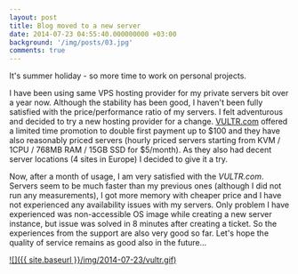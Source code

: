 ```yaml
---
layout: post
title: Blog moved to a new server
date: 2014-07-23 04:55:40.000000000 +03:00
background: '/img/posts/03.jpg'
comments: true
---
```


It's summer holiday - so more time to work on personal projects.

I have been using same VPS hosting provider for my private servers bit over a year now. Although the stability has been good, I haven't been fully satisfied with the price/performance ratio of my servers. I felt adventurous and decided to try a new hosting provider for a change. [VULTR.com](http://www.vultr.com/?ref=6806944) offered a limited time promotion to double first payment up to $100 and they have also reasonably priced servers (hourly priced servers starting from KVM / 1CPU / 768MB RAM / 15GB SSD for $5/month). As they also had decent server locations (4 sites in Europe) I decided to give it a try.

Now, after a month of usage, I am very satisfied with the *VULTR.com*. Servers seem to be much faster than my previous ones (although I did not run any measurements), I got more memory with cheaper price and I have not experienced any availability issues with my servers. Only problem I have experienced was non-accessible OS image while creating a new server instance, but issue was solved in 8 minutes after creating a ticket. So the experiences from the support are also very good so far. Let's hope the quality of service remains as good also in the future...

[![]({{ site.baseurl }}/img/2014-07-23/vultr.gif)](http://www.vultr.com/?ref=6806944)
